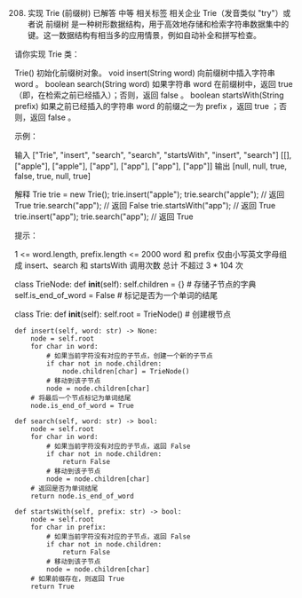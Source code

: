 208. 实现 Trie (前缀树)
已解答
中等
相关标签
相关企业
Trie（发音类似 "try"）或者说 前缀树 是一种树形数据结构，用于高效地存储和检索字符串数据集中的键。这一数据结构有相当多的应用情景，例如自动补全和拼写检查。

请你实现 Trie 类：

Trie() 初始化前缀树对象。
void insert(String word) 向前缀树中插入字符串 word 。
boolean search(String word) 如果字符串 word 在前缀树中，返回 true（即，在检索之前已经插入）；否则，返回 false 。
boolean startsWith(String prefix) 如果之前已经插入的字符串 word 的前缀之一为 prefix ，返回 true ；否则，返回 false 。
 

示例：

输入
["Trie", "insert", "search", "search", "startsWith", "insert", "search"]
[[], ["apple"], ["apple"], ["app"], ["app"], ["app"], ["app"]]
输出
[null, null, true, false, true, null, true]

解释
Trie trie = new Trie();
trie.insert("apple");
trie.search("apple");   // 返回 True
trie.search("app");     // 返回 False
trie.startsWith("app"); // 返回 True
trie.insert("app");
trie.search("app");     // 返回 True
 

提示：

1 <= word.length, prefix.length <= 2000
word 和 prefix 仅由小写英文字母组成
insert、search 和 startsWith 调用次数 总计 不超过 3 * 104 次

class TrieNode:
    def __init__(self):
        self.children = {}  # 存储子节点的字典
        self.is_end_of_word = False  # 标记是否为一个单词的结尾


class Trie:
    def __init__(self):
        self.root = TrieNode()  # 创建根节点

    def insert(self, word: str) -> None:
        node = self.root
        for char in word:
            # 如果当前字符没有对应的子节点，创建一个新的子节点
            if char not in node.children:
                node.children[char] = TrieNode()
            # 移动到该子节点
            node = node.children[char]
        # 将最后一个节点标记为单词结尾
        node.is_end_of_word = True

    def search(self, word: str) -> bool:
        node = self.root
        for char in word:
            # 如果当前字符没有对应的子节点，返回 False
            if char not in node.children:
                return False
            # 移动到该子节点
            node = node.children[char]
        # 返回是否为单词结尾
        return node.is_end_of_word

    def startsWith(self, prefix: str) -> bool:
        node = self.root
        for char in prefix:
            # 如果当前字符没有对应的子节点，返回 False
            if char not in node.children:
                return False
            # 移动到该子节点
            node = node.children[char]
        # 如果前缀存在，则返回 True
        return True
